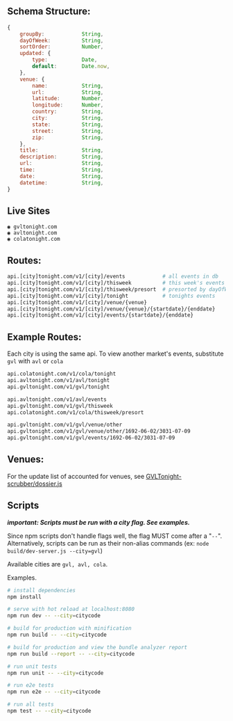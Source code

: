 ## Schema Structure:
``` javascript
{
    groupBy:            String,
    dayOfWeek:          String,
    sortOrder:          Number,
    updated: {
        type:           Date,
        default:        Date.now,
    },
    venue: {
        name:           String,
        url:            String,
        latitude:       Number,
        longitude:      Number,
        country:        String,
        city:           String,
        state:          String,
        street:         String,
        zip:            String,
    },
    title:              String,
    description:        String,
    url:                String,
    time:               String,
    date:               String,
    datetime:           String,
}
```

## Live Sites
```
◉ gvltonight.com
◉ avltonight.com
◉ colatonight.com
```

## Routes:
``` bash
api.[city]tonight.com/v1/[city]/events            # all events in db
api.[city]tonight.com/v1/[city]/thisweek          # this week's events
api.[city]tonight.com/v1/[city]/thisweek/presort  # presorted by dayOfWeek
api.[city]tonight.com/v1/[city]/tonight           # tonights events
api.[city]tonight.com/v1/[city]/venue/{venue}
api.[city]tonight.com/v1/[city]/venue/{venue}/{startdate}/{enddate}
api.[city]tonight.com/v1/[city]/events/{startdate}/{enddate}
```

## Example Routes:
Each city is using the same api. To view another market's events, substitute `gvl` with `avl` or `cola`
``` bash
api.colatonight.com/v1/cola/tonight
api.avltonight.com/v1/avl/tonight
api.gvltonight.com/v1/gvl/tonight

api.avltonight.com/v1/avl/events
api.gvltonight.com/v1/gvl/thisweek
api.colatonight.com/v1/cola/thisweek/presort

api.gvltonight.com/v1/gvl/venue/other
api.gvltonight.com/v1/gvl/venue/other/1692-06-02/3031-07-09
api.gvltonight.com/v1/gvl/events/1692-06-02/3031-07-09

```

## Venues:
For the update list of accounted for venues, see [GVLTonight-scrubber/dossier.js](https://github.com/GVLTonight/GVLTonight-scrubber/blob/master/dossier.js)

## Scripts

***important: Scripts must be run with a city flag. See examples.***

Since npm scripts don't handle flags well, the flag MUST come after a "` -- `". Alternatively, scripts  can be run as their non-alias commands (ex: `node build/dev-server.js --city=gvl`)

Available cities are `gvl, avl, cola`.

Examples.
``` bash
# install dependencies
npm install

# serve with hot reload at localhost:8080
npm run dev -- --city=citycode

# build for production with minification
npm run build -- --city=citycode

# build for production and view the bundle analyzer report
npm run build --report -- --city=citycode

# run unit tests
npm run unit -- --city=citycode

# run e2e tests
npm run e2e -- --city=citycode

# run all tests
npm test -- --city=citycode
```
